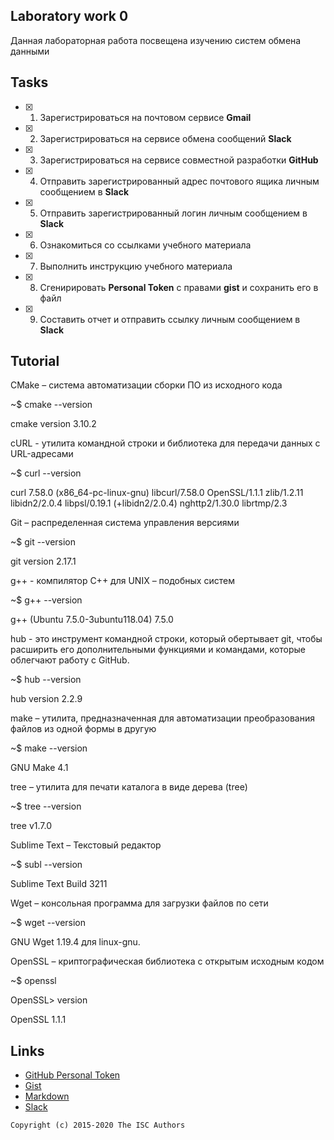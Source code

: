 ## Laboratory work 0

Данная лабораторная работа посвещена изучению систем обмена данными

## Tasks

- [x] 1. Зарегистрироваться на почтовом сервисе **Gmail**
- [x] 2. Зарегистрироваться на сервисе обмена сообщений **Slack**
- [x] 3. Зарегистрироваться на сервисе совместной разработки **GitHub**
- [x] 4. Отправить зарегистрированный адрес почтового ящика личным сообщением в **Slack**
- [x] 5. Отправить зарегистрированный логин личным сообщением в **Slack**
- [x] 6. Ознакомиться со ссылками учебного материала
- [x] 7. Выполнить инструкцию учебного материала
- [x] 8. Сгенирировать **Personal Token** с правами **gist** и сохранить его в файл
- [x] 9. Составить отчет и отправить ссылку личным сообщением в **Slack**

## Tutorial
CMake – система автоматизации сборки ПО из исходного кода

~$ cmake --version

cmake version 3.10.2

cURL - утилита командной строки и библиотека для передачи данных с URL-адресами

~$ curl --version

curl 7.58.0 (x86_64-pc-linux-gnu) libcurl/7.58.0 OpenSSL/1.1.1 zlib/1.2.11 libidn2/2.0.4 libpsl/0.19.1 (+libidn2/2.0.4)   nghttp2/1.30.0 librtmp/2.3

Git – распределенная система управления версиями

~$ git --version

git version 2.17.1

 g++ - компилятор С++ для UNIX – подобных систем
 
~$ g++ --version 

 g++ (Ubuntu 7.5.0-3ubuntu118.04) 7.5.0
 
 hub - это инструмент командной строки, который обертывает git, чтобы расширить его дополнительными функциями и командами, которые облегчают работу с GitHub.
 
~$ hub --version

hub version 2.2.9

 make – утилита, предназначенная для автоматизации преобразования файлов из одной формы в другую
 
~$ make --version

GNU Make 4.1

 tree – утилита для печати каталога в виде дерева (tree)
 
~$ tree --version

tree v1.7.0 

 Sublime Text – Текстовый редактор
 
~$ subl --version

Sublime Text Build 3211

 Wget – консольная программа для загрузки файлов по сети
 
~$ wget --version

GNU Wget 1.19.4 для linux-gnu.

OpenSSL – криптографическая библиотека с открытым исходным кодом

~$ openssl

OpenSSL> version

OpenSSL 1.1.1  


## Links

- [GitHub Personal Token](https://github.com/settings/tokens/new)
- [Gist](https://gist.github.com)
- [Markdown](https://guides.github.com/features/mastering-markdown/)
- [Slack](https://slack.com)

```
Copyright (c) 2015-2020 The ISC Authors
```
